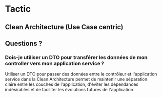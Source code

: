 # Tactic


## Clean Architecture (Use Case centric)



## Questions ?

### Dois-je utiliser un DTO pour transférer les données de mon controller vers mon application service ?

Utiliser un DTO pour passer des données entre le contrôleur et l'application service dans la Clean Architecture permet 
de maintenir une séparation claire entre les couches de l'application, d'éviter les dépendances indésirables 
et de faciliter les évolutions futures de l'application.
